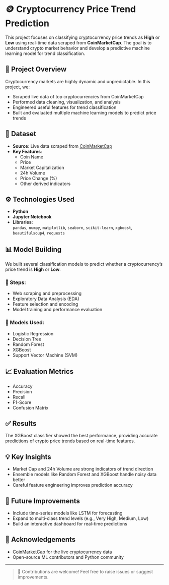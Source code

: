 # 🪙 Cryptocurrency Price Trend Prediction

This project focuses on classifying cryptocurrency price trends as **High** or **Low** using real-time data scraped from **CoinMarketCap**. The goal is to understand crypto market behavior and develop a predictive machine learning model for trend classification.

## 📌 Project Overview

Cryptocurrency markets are highly dynamic and unpredictable. In this project, we:

- Scraped live data of top cryptocurrencies from CoinMarketCap  
- Performed data cleaning, visualization, and analysis  
- Engineered useful features for trend classification  
- Built and evaluated multiple machine learning models to predict price trends

## 📂 Dataset

- **Source**: Live data scraped from [CoinMarketCap](https://coinmarketcap.com/)
- **Key Features**:
  - Coin Name  
  - Price  
  - Market Capitalization  
  - 24h Volume  
  - Price Change (%)  
  - Other derived indicators

## ⚙️ Technologies Used

- **Python**
- **Jupyter Notebook**
- **Libraries**:  
  `pandas`, `numpy`, `matplotlib`, `seaborn`, `scikit-learn`, `xgboost`, `beautifulsoup4`, `requests`

## 📊 Model Building

We built several classification models to predict whether a cryptocurrency’s price trend is **High** or **Low**.

### 🔧 Steps:
- Web scraping and preprocessing  
- Exploratory Data Analysis (EDA)  
- Feature selection and encoding  
- Model training and performance evaluation

### 🧠 Models Used:
- Logistic Regression  
- Decision Tree  
- Random Forest  
- XGBoost  
- Support Vector Machine (SVM)

## 📈 Evaluation Metrics

- Accuracy  
- Precision  
- Recall  
- F1-Score  
- Confusion Matrix

## ✅ Results

The XGBoost classifier showed the best performance, providing accurate predictions of crypto price trends based on real-time features.

## 💡 Key Insights

- Market Cap and 24h Volume are strong indicators of trend direction  
- Ensemble models like Random Forest and XGBoost handle noisy data better  
- Careful feature engineering improves prediction accuracy

## 🚀 Future Improvements

- Include time-series models like LSTM for forecasting  
- Expand to multi-class trend levels (e.g., Very High, Medium, Low)  
- Build an interactive dashboard for real-time predictions

## 🙌 Acknowledgements

- [CoinMarketCap](https://coinmarketcap.com/) for the live cryptocurrency data  
- Open-source ML contributors and Python community

---

> 🚀 Contributions are welcome! Feel free to raise issues or suggest improvements.
